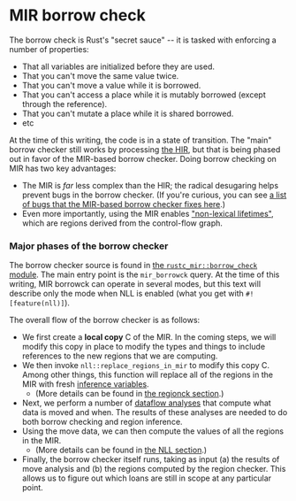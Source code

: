 # MIR borrow check

The borrow check is Rust's "secret sauce" -- it is tasked with
enforcing a number of properties:

- That all variables are initialized before they are used.
- That you can't move the same value twice.
- That you can't move a value while it is borrowed.
- That you can't access a place while it is mutably borrowed (except through
  the reference).
- That you can't mutate a place while it is shared borrowed.
- etc

At the time of this writing, the code is in a state of transition. The
"main" borrow checker still works by processing [the HIR](hir.html),
but that is being phased out in favor of the MIR-based borrow checker.
Doing borrow checking on MIR has two key advantages:

- The MIR is *far* less complex than the HIR; the radical desugaring
  helps prevent bugs in the borrow checker. (If you're curious, you
  can see
  [a list of bugs that the MIR-based borrow checker fixes here][47366].)
- Even more importantly, using the MIR enables ["non-lexical lifetimes"][nll],
  which are regions derived from the control-flow graph. 

[47366]: https://github.com/rust-lang/rust/issues/47366
[nll]: http://rust-lang.github.io/rfcs/2094-nll.html

### Major phases of the borrow checker

The borrow checker source is found in
[the `rustc_mir::borrow_check` module][b_c]. The main entry point is
the `mir_borrowck` query. At the time of this writing, MIR borrowck can operate
in several modes, but this text will describe only the mode when NLL is enabled
(what you get with `#![feature(nll)]`).

[b_c]: https://github.com/rust-lang/rust/tree/master/src/librustc_mir/borrow_check

The overall flow of the borrow checker is as follows:

- We first create a **local copy** C of the MIR. In the coming steps,
  we will modify this copy in place to modify the types and things to
  include references to the new regions that we are computing.
- We then invoke `nll::replace_regions_in_mir` to modify this copy C.
  Among other things, this function will replace all of the regions in
  the MIR with fresh [inference variables](./appendix-glossary.html).
  - (More details can be found in [the regionck section](./mir-regionck.html).)
- Next, we perform a number of [dataflow
  analyses](./appendix-background.html#dataflow)
  that compute what data is moved and when. The results of these analyses
  are needed to do both borrow checking and region inference.
- Using the move data, we can then compute the values of all the regions in the
  MIR.
  - (More details can be found in [the NLL section](./mir-regionck.html).)
- Finally, the borrow checker itself runs, taking as input (a) the
  results of move analysis and (b) the regions computed by the region
  checker. This allows us to figure out which loans are still in scope
  at any particular point.
  
